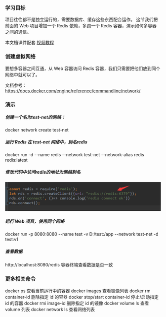 ### 学习目标

项目往往都不是独立运行的，需要数据库、缓存这些东西配合运作。
这节我们把前面的 Web 项目增加一个 Redis 依赖，多跑一个 Redis 容器，演示如何多容器之间的通信。

本文档课件配套 [视频教程](https://www.bilibili.com/video/BV11L411g7U1?p=5)

### 创建虚拟网络

要想多容器之间互通，从 Web 容器访问 Redis 容器，我们只需要把他们放到同个网络中就可以了。

文档参考：https://docs.docker.com/engine/reference/commandline/network/

### 演示

##### 创建一个名为test-net的网络：

docker network create test-net

##### 运行 Redis 在 test-net 网络中，别名redis

docker run -d --name redis --network test-net --network-alias redis redis:latest

##### 修改代码中访问redis的地址为网络别名

![img](image/1690956509528-95ab8fb4-c5a2-4585-aa9d-0f3d5af48ae3.png)

##### 运行 Web 项目，使用同个网络

docker run -p 8080:8080 --name test -v D:/test:/app --network test-net -d test:v1

##### 查看数据

http://localhost:8080/redis
容器终端查看数据是否一致

### 更多相关命令

docker ps 查看当前运行中的容器
docker images 查看镜像列表
docker rm container-id 删除指定 id 的容器
docker stop/start container-id 停止/启动指定 id 的容器
docker rmi image-id 删除指定 id 的镜像
docker volume ls 查看 volume 列表
docker network ls 查看网络列表